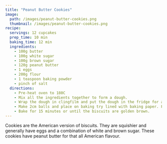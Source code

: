 ```yaml
---
title: "Peanut Butter Cookies"
image: 
  path: /images/peanut-butter-cookies.png
  thumbnail: /images/peanut-butter-cookies.png
recipe:
  servings: 12 cupcakes
  prep_time: 10 min
  baking_time: 12 min
  ingredients:
    - 100g butter
    - 100g white sugar
    - 100g brown sugar
    - 120g peanut butter
    - 1 eggs 
    - 200g flour 
    - 1 teaspoon baking powder
    - pinch of salt
  directions:
    - Pre-heat oven to 180C 
    - Mix all the ingredients together to form a dough.
    - Wrap the dough in clingfilm and put the dough in the fridge for an hour.
    - Make 2cm balls and place on baking try lined with baking paper. Flatten the balls
    - Bake for 15 minutes or until the biscuits are golden brown.
---
```


Cookies are the American version of biscuits. They are squishier and generally have eggs and a combination of white and brown sugar. These cookies have peanut butter for that all American flavour.